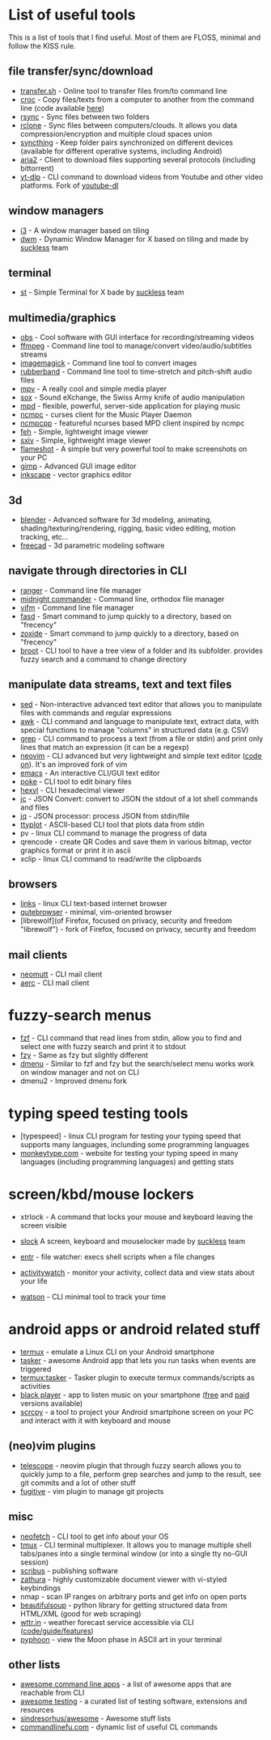 # List of useful tools

This is a list of tools that I find useful. Most of them are FLOSS, minimal and follow the KISS rule.

## file transfer/sync/download
- [transfer.sh](https://transfer.sh "transfer.sh") - Online tool to transfer files from/to command line
- [croc](https://schollz.com/blog/croc6/ "croc") - Copy files/texts from a computer to another from the command line (code available [here](https://github.com/schollz/croc "croc source code on github"))
- [rsync](https://rsync.samba.org/ "rsync") - Sync files between two folders
- [rclone](https://github.com/rclone/rclone "rclone") - Sync files between computers/clouds. It allows you data compression/encryption and multiple cloud spaces union
- [syncthing](https://syncthing.net/ "syncthing") - Keep folder pairs synchronized on different devices (available for different operative systems, including Android)
- [aria2](https://github.com/aria2/aria2 "aria2") - Client to download files supporting several protocols (including bittorrent)
- [yt-dlp](https://github.com/yt-dlp/yt-dlp "yt-dlp") - CLI command to download videos from Youtube and other video platforms. Fork of [youtube-dl](https://github.com/ytdl-org/youtube-dl "youtube-dl")

## window managers
- [i3](https://github.com/i3/i3 "i3") - A window manager based on tiling
- [dwm](https://dwm.suckless.org/ "dwm") - Dynamic Window Manager for X based on tiling and made by [suckless](https://suckless.org/ "suckless") team

## terminal
- [st](https://st.suckless.org/ "st") - Simple Terminal for X bade by [suckless](https://suckless.org/ "suckless") team

## multimedia/graphics
- [obs](https://obsproject.com/ "obs") - Cool software with GUI interface for recording/streaming videos
- [ffmpeg](https://ffmpeg.org/ "ffmpeg") - Command line tool to manage/convert video/audio/subtitles streams
- [imagemagick](https://imagemagick.org/ "imagemagick") - Command line tool to convert images
- [rubberband](https://breakfastquay.com/rubberband/ "rubberband") - Command line tool to time-stretch and pitch-shift audio files
- [mpv](https://mpv.io/ "mpv") - A really cool and simple media player
- [sox](https://github.com/chirlu/sox "Sound eXchange") - Sound eXchange, the Swiss Army knife of audio manipulation
- [mpd](https://www.musicpd.org/ "Music Player Daemon") - flexible, powerful, server-side application for playing music
- [ncmpc](https://github.com/MusicPlayerDaemon/ncmpc "ncmpc") - curses client for the Music Player Daemon
- [ncmpcpp](https://github.com/ncmpcpp/ncmpcpp "ncmpcpp") - featureful ncurses based MPD client inspired by ncmpc
- [feh](https://github.com/derf/feh "feh") - Simple, lightweight image viewer
- [sxiv](https://github.com/xyb3rt/sxiv "sxiv") - Simple, lightweight image viewer
- [flameshot](https://github.com/flameshot-org/flameshot "flameshot") - A simple but very powerful tool to make screenshots on your PC
- [gimp](https://www.gimp.org/ "GNU Image Manipulation Program") - Advanced GUI image editor
- [inkscape](https://inkscape.org/ "Inkscape") - vector graphics editor

## 3d
- [blender](https://blender.org "Blender") - Advanced software for 3d modeling, animating, shading/texturing/rendering, rigging, basic video editing, motion tracking, etc...
- [freecad](https://www.freecad.org/ "FreeCAD") - 3d parametric modeling software

## navigate through directories in CLI
- [ranger](https://ranger.github.io/ "ranger") - Command line file manager
- [midnight commander](https://midnight-commander.org/ "midnight commander") - Command line, orthodox file manager
- [vifm](https://github.com/vifm/vifm "vifm") - Command line file manager
- [fasd](https://github.com/clvv/fasd "fasd") - Smart command to jump quickly to a directory, based on "frecency"
- [zoxide](https://github.com/ajeetdsouza/zoxide "zoxide") - Smart command to jump quickly to a directory, based on "frecency"
- [broot](https://github.com/Canop/broot "broot") - CLI tool to have a tree view of a folder and its subfolder. provides fuzzy search and a command to change directory

## manipulate data streams, text and text files
- [sed](https://www.gnu.org/software/sed/ "sed") - Non-interactive advanced text editor that allows you to manipulate files with commands and regular expressions
- [awk](http://awklang.org/ "awk") - CLI command and language to manipulate text, extract data, with special functions to manage "columns" in structured data (e.g. CSV)
- [grep](https://www.gnu.org/software/grep/ "grep") - CLI command to process a text (from a file or stdin) and print only lines that match an expression (it can be a regexp)
- [neovim](https://neovim.io/ "neovim") - CLI advanced but very lightweight and simple text editor ([code on](https://github.com/neovim/neovim "neovim on github")). It's an improved fork of vim
- [emacs](https://www.gnu.org/software/emacs/ "emacs") - An interactive CLI/GUI text editor
- [poke](https://www.gnu.org/software/poke/ "GNU Poke") - CLI tool to edit binary files
- [hexyl](https://github.com/sharkdp/hexyl "hexyl") - CLI hexadecimal viewer
- [jc](https://github.com/kellyjonbrazil/jc "jc") - JSON Convert: convert to JSON the stdout of a lot shell commands and files
- [jq](https://github.com/stedolan/jq "jq") - JSON processor: process JSON from stdin/file
- [ttyplot](https://github.com/tenox7/ttyplot "ttyplot") - ASCII-based CLI tool that plots data from stdin
- pv - linux CLI command to manage the progress of data
- qrencode - create QR Codes and save them in various bitmap, vector graphics format or print it in ascii
- xclip - linux CLI command to read/write the clipboards

## browsers
- [links](http://links.twibright.com/ "links") - linux CLI text-based internet browser
- [qutebrowser](https://qutebrowser.org/ "qutebrowser") - minimal, vim-oriented browser
- [librewolf](of Firefox, focused on privacy, security and freedom "librewolf") - fork of Firefox, focused on privacy, security and freedom

## mail clients
- [neomutt](https://github.com/neomutt/neomutt "neomutt") - CLI mail client
- [aerc](https://aerc-mail.org/ "aerc") - CLI mail client

# fuzzy-search menus
- [fzf](https://github.com/junegunn/fzf "fzf") - CLI command that read lines from stdin, allow you to find and select one with fuzzy search and print it to stdout
- [fzy](https://github.com/jhawthorn/fzy "fzy") - Same as fzy but slightly different
- [dmenu](https://wiki.archlinux.org/title/Dmenu "dmenu") - Similar to fzf and fzy but the search/select menu works work on window manager and not on CLI
- dmenu2 - Improved dmenu fork

# typing speed testing tools
- [typespeed] - linux CLI program for testing your typing speed that supports many languages, inclunding some programming languages
- [monkeytype.com](https://monkeytype.com/ "monkeytype") - website for testing your typing speed in many languages (including programming languages) and getting stats

# screen/kbd/mouse lockers
- xtrlock - A command that locks your mouse and keyboard leaving the screen visible
- [slock](https://tools.suckless.org/slock/ "slock") A screen, keyboard and mouselocker made by [suckless](https://suckless.org/ "suckless") team

- [entr](https://github.com/eradman/entr "entr") - file watcher: execs shell scripts when a file changes
- [activitywatch](https://github.com/ActivityWatch/activitywatch "activitywatch") - monitor your activity, collect data and view stats about your life
- [watson](https://github.com/TailorDev/Watson "watson") - CLI minimal tool to track your time

# android apps or android related stuff
- [termux](https://github.com/termux/termux-app "termux") - emulate a Linux CLI on your Android smartphone
- [tasker](https://tasker.joaoapps.com/ "Tasker") - awesome Android app that lets you run tasks when events are triggered
- [termux:tasker](https://github.com/termux/termux-tasker "Termux:Tasker") - Tasker plugin to execute termux commands/scripts as activities
- [black player](https://play.google.com/store/apps/details?id=com.musicplayer.blackplayerfree "Black Player Free") - app to listen music on your smartphone ([free](https://play.google.com/store/apps/details?id=com.musicplayer.blackplayerfree "Black Player Free") and [paid](https://play.google.com/store/apps/details?id=com.kodarkooperativet.blackplayerex "Black Player EX") versions available)
- [scrcpy](https://github.com/Genymobile/scrcpy "Screen Copy") - a tool to project your Android smartphone screen on your PC  and interact with it with keyboard and mouse

## (neo)vim plugins
- [telescope](https://github.com/nvim-telescope/telescope.nvim "neovim telescope") - neovim plugin that through fuzzy search allows you to quickly jump to a file, perform grep searches and jump to the result, see git commits and a lot of other stuff
- [fugitive](https://github.com/tpope/vim-fugitive) - vim plugin to manage git projects

## misc
- [neofetch](https://github.com/dylanaraps/neofetch "neofetch") - CLI tool to get info about your OS
- [tmux](https://github.com/tmux/tmux "tmux") - CLI terminal multiplexer. It allows you to manage multiple shell tabs/panes into a single terminal window (or into a single tty no-GUI session)
- [scribus](https://www.scribus.net/ "scribus") - publishing software
- [zathura](https://github.com/pwmt/zathura "zathura") - highly customizable document viewer with vi-styled keybindings
- nmap - scan IP ranges on arbitrary ports and get info on open ports
- [beautifulsoup](https://beautiful-soup-4.readthedocs.io/en/latest/ "Beautiful Soup") - python library for getting structured data from HTML/XML (good for web scraping) 
- [wttr.in](https://wttr.in/ "wttr.in") - weather forecast service accessible via CLI ([code/guide/features](https://github.com/chubin/wttr.in "wttr.in on github"))
- [pyphoon](https://github.com/chubin/pyphoon "pyphoon") - view the Moon phase in ASCII art in your terminal

## other lists
- [awesome command line apps](https://git.herrbischoff.com/awesome-command-line-apps/about/ "awesome command-line apps") - a list of awesome apps that are reachable from CLI
- [awesome testing](https://github.com/TheJambo/awesome-testing "awesome testing") - a curated list of testing software, extensions and resources
- [sindresorhus/awesome](https://github.com/sindresorhus/awesome#gaming "sindresorhus/awesome") - Awesome stuff lists
- [commandlinefu.com](https://www.commandlinefu.com/ "commandilnefu.com") - dynamic list of useful CL commands
